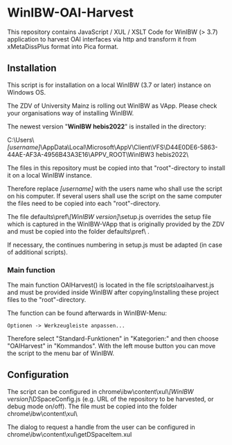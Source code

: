 # WinIBW-OAI-Harvest
This repository contains JavaScript / XUL / XSLT Code for WinIBW (> 3.7) application to harvest OAI interfaces via http and transform it from xMetaDissPlus format into Pica format.

## Installation

This script is for installation on a local WinIBW (3.7 or later) instance on Windows OS.

The ZDV of University Mainz is rolling out WinIBW as VApp. Please check your organisations way of installing WinIBW.

The newest version "**WinIBW hebis2022**" is installed in the directory:

C:\Users\\*[username]*\AppData\Local\Microsoft\AppV\Client\VFS\D44E0DE6-5863-44AE-AF3A-4956B43A3E16\APPV_ROOT\WinIBW3 hebis2022\
 
The files in this repository must be copied into that "root"-directory to install it on a local WinIBW instance.

Therefore replace *[username]* with the users name who shall use the script on his computer. If several users shall use the script on the same computer the files need to be copied into each "root"-directory.

The file defaults\pref\\*[WinIBW version]*\setup.js overrides the setup file which is captured in the WinIBW-VApp that is originally provided by the ZDV and must be copied into the folder defaults\pref\ .

If necessary, the continues numbering in setup.js must be adapted (in case of additional scripts).

### Main function

The main function OAIHarvest() is located in the file scripts\oaiharvest.js and  must be provided inside WinIBW after copying/installing these project files to the "root"-directory.

The function can be found afterwards in WinIBW-Menu:

    Optionen -> Werkzeugleiste anpassen...
    
Therefore select "Standard-Funktionen" in "Kategorien:" and then choose "OAIHarvest" in "Kommandos". With the left mouse button you can move the script to the menu bar of WinIBW.

## Configuration

The script can be configured in chrome\ibw\content\xul\\*[WinIBW version]*\DSpaceConfig.js (e.g. URL of the repository to be harvested, or debug mode on/off). The file must be copied into the folder chrome\ibw\content\xul\

The dialog to request a handle from the user can be configured in chrome\ibw\content\xul\getDSpaceItem.xul


